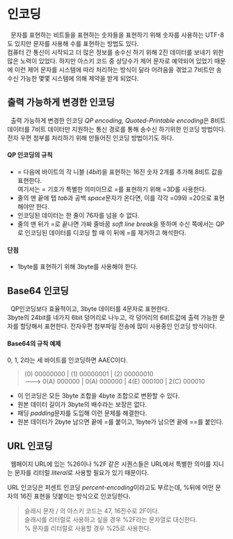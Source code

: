 # 인코딩
&nbsp; 문자를 표현하는 비트들을 표현하는 숫자들을 표현하기 위해 숫자를 사용하는 UTF-8도 있지만
문자를 사용해 수를 표현하는 방법도 있다.  
컴퓨터 간 통신이 시작되고 더 많은 정보를 송수신 하기 위해 2진 데이터를 보내기 위한 많은 노력이 있었다.
하지만 아스키 코드 중 상당수가 제어 문자로 예약되어 있었기 때문에 이런 제어 문자를 시스템에 따라 처리하는 방식이 달라
어려움을 겪었고 7비트만 송수신 가능한 몇몇 시스템에 의해 제약을 받게 되었다.

## 출력 가능하게 변경한 인코딩
&nbsp; 출력 가능하게 변경한 인코딩 *QP encoding, Quoted-Printable encoding*은 8비트 데이터를
7비트 데이터만 지원하는 통신 경로를 통해 송수신 하기위한 인코딩 방법이다.  
전자 우편 첨부를 처리하기 위해 만들어진 인코딩 방법이기도 하다.  

#### QP 인코딩의 규칙
- = 다음에 바이트의 각 니블 (*4bit*)을 표현하는 16진 숫자 2개를 추가해 8비트 값을 표현한다.  
여기서는 = 기호가 특별한 의미이므로 =를 표현하기 위해 =3D를 사용한다.
- 줄의 맨 끝에 탭 *tab*과 공백 *space*문자가 온다면, 이를 각각 =09와 =20으로 표현해야만 한다.
- 인코딩된 데이터는 한 줄이 76자를 넘을 수 없다.
- 줄의 맨 뒤가 =로 끝나면 가짜 줄바꿈 *soft line break*을 뜻하며 수신 쪽에서는 QP로 인코딩된 데이터를
디코딩 할 때 이 뒤에 =를 제거하고 해석한다.

#### 단점
- 1byte를 표현하기 위해 3byte를 사용해야 한다.

## Base64 인코딩
&nbsp; QP인코딩보다 효율적이고, 3byte 데이터를 4문자로 표현한다.  
3byte의 24bit를 네가지 6bit 덩어리로 나누고, 각 덩어리의 6비트값에 출력 가능한 문자를 할당해서 표현한다.
전자우편 첨부파일 전송에 많이 사용중인 인코딩 방식이다.

#### Base64의 규칙 예제
0, 1, 2라는 세 바이트를 인코딩하면 AAEC이다.
> (0) 00000000 | (1) 00000001 | (2) 00000010  
> ---> 0(A) 000000 | 0(A) 000000 | 4(E) 000100 | 2(C) 000010

- 이 인코딩은 모든 3byte 조합을 4byte 조합으로 변환할 수 있다.
- 원본 데이터 길이가 3byte의 배수라는 보장은 없다.
- 패딩 *padding*문자를 도입해 이런 문제를 해결한다.
- 원본 데이터가 2byte 남으면 끝에 =를 붙이고, 1byte가 남으면 끝에 ==를 붙인다.

## URL 인코딩
&nbsp; 웹페이지 URL에 있는 %26이나 %2F 같은 시퀀스들은 URL에서 특별한 의미를 지니는 문자를
리터럴 *literal*로 사용할 필요가 있기 때문이다.

URL 인코딩은 퍼센트 인코딩 *percent-encoding*이라고도 부르는데, %뒤에 어떤 문자의
16진 표현을 덧붙이는 방식으로 인코딩한다.  
> 슬래시 문자 / 의 아스키 코드는 47, 16진수로 2F이다.  
> 슬래시를 리터럴로 사용하고 싶을 경우
> %2F라는 문자열로 대신한다.  
> % 문자를 리터럴로 사용할 경우 %25로 사용한다.




